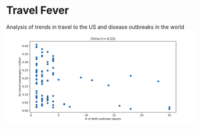 # Travel Fever
Analysis of trends in travel to the US and disease outbreaks in the world
![Image description](https://github.com/juandlizarazo/travelfever/blob/master/figs/Final%20-%20Correlation%20China%20into%20the%20US.png?raw=true)
